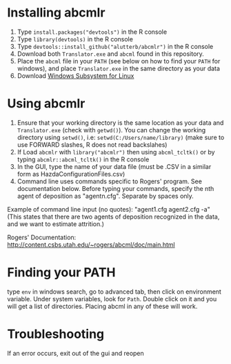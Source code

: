 # Installing abcmlr
1. Type `install.packages("devtools")` in the R console
2. Type `library(devtools)` in the R console
3. Type `devtools::install_github("alutterb/abcmlr")` in the R console
4. Download both `Translator.exe` and `abcml` found in this repository.
5. Place the `abcml` file in your `PATH` (see below on how to find your `PATH` for windows), and place `Translator.exe` in the same directory as your data
6. Download [Windows Subsystem for Linux](https://docs.microsoft.com/en-us/windows/wsl/install-win10) 

# Using abcmlr
1. Ensure that your working directory is the same location as your data and `Translator.exe` (check with `getwd()`). You can change the working directory using `setwd()`, i.e: `setwd(C:/Users/name/library)` (make sure to use FORWARD slashes, R does not read backslahes)
2. If Load `abcmlr` with `library("abcmlr")` then using `abcml_tcltk()` or by typing `abcmlr::abcml_tcltk()` in the R console
3. In the GUI, type the name of your data file (must be .CSV in a similar form as HazdaConfigurationFiles.csv) 
4. Command line uses commands specific to Rogers' program. See documentation below. Before typing your commands, specify the nth agent of deposition as "agentn.cfg". Separate by spaces only. 

Example of command line input (no quotes): "agent1.cfg agent2.cfg -a"
(This states that there are two agents of deposition recognized in the data, and we want to estimate attrition.)

Rogers' Documentation: http://content.csbs.utah.edu/~rogers/abcml/doc/main.html

# Finding your PATH

type `env` in windows search, go to advanced tab, then click on environment variable. Under system variables, look for `Path`. Double click on it and you will get a list of directories. Placing abcml in any of these will work.

# Troubleshooting
If an error occurs, exit out of the gui and reopen
